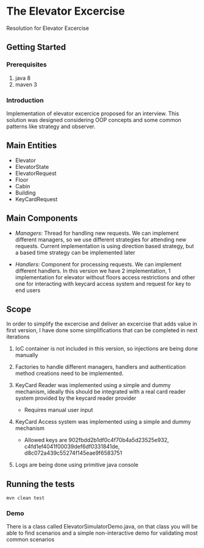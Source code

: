 # The Elevator Excercise

Resolution for Elevator Excercise

## Getting Started

### Prerequisites

1. java 8
2. maven 3

### Introduction

Implementation of elevator excercice proposed for an interview.
This solution was designed considering OOP concepts and some common patterns like strategy and observer. 

## Main Entities
- Elevator
- ElevatorState
- ElevatorRequest
- Floor
- Cabin
- Building
- KeyCardRequest

## Main Components

- *Managers*: Thread for handling new requests. We can implement different managers, so we use different strategies for attending new requests. Current implementation is using direction based strategy, but a based time strategy can be implemented later

- *Handlers*: Component for processing requests. We can implement different handlers. In this version we have 2 implementation, 1 implementation for elevator without floors access restrictions and other one for interacting with keycard access system and request for key to end users

## Scope

In order to simplify the excercise and deliver an excercise that adds value in first version, I have done some simplifications that can be completed in next iterations

1. IoC container is not included in this version, so injections are being done manually

2. Factories to handle different managers, handlers and authentication method creations need to be implemented.

3. KeyCard Reader was implemented using a simple and dummy mechanism, ideally this should be integrated with a real card reader system provided by the keycard reader provider
   - Requires manual user input  

4. KeyCard Access system was implemented using a simple and dummy mechanism
   - Allowed keys are 902fbdd2b1df0c4f70b4a5d23525e932, c4fd1ef4041f00039def6df0331841de, d8c072a439c55274f145eae9f6583751 

5. Logs are being done using primitive java console


## Running the tests
```
mvn clean test
```

### Demo

There is a class called ElevatorSimulatorDemo.java, on that class you will be able to find scenarios and a simple non-interactive demo for validating most common scenarios
